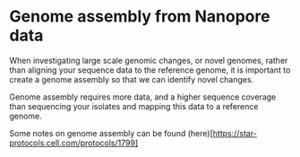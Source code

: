 # Genome assembly from Nanopore data

When investigating large scale genomic changes, or novel genomes, rather than aligning your sequence data to the reference genome, it is important to create a genome assembly so that we can identify novel changes.

Genome assembly requires more data, and a higher sequence coverage than sequencing your isolates and mapping this data to a reference genome.

Some notes on genome assembly can be found (here)[https://star-protocols.cell.com/protocols/1799]

